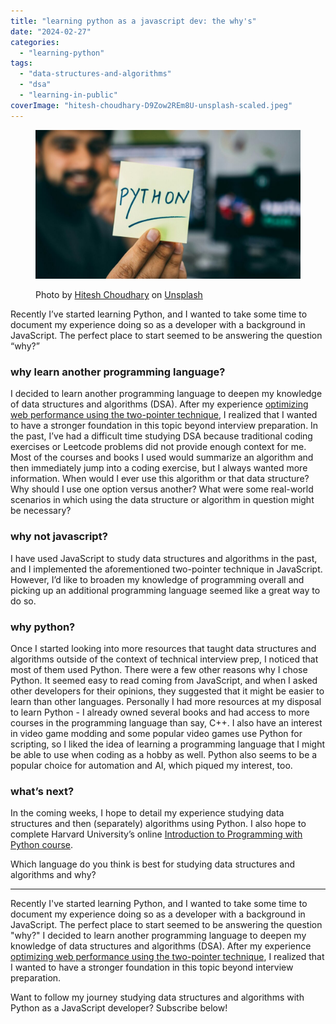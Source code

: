 ```yaml
---
title: "learning python as a javascript dev: the why's"
date: "2024-02-27"
categories: 
  - "learning-python"
tags: 
  - "data-structures-and-algorithms"
  - "dsa"
  - "learning-in-public"
coverImage: "hitesh-choudhary-D9Zow2REm8U-unsplash-scaled.jpeg"
---
```


<figure>

![A man of color sitting next to a few computers holding a post it that says "Python" in the foreground. ](images/hitesh-choudhary-D9Zow2REm8U-unsplash-1024x576.jpeg)

<figcaption>

Photo by [Hitesh Choudhary](https://unsplash.com/@hiteshchoudhary?utm_content=creditCopyText&utm_medium=referral&utm_source=unsplash) on [Unsplash](https://unsplash.com/photos/person-holding-sticky-note-D9Zow2REm8U?utm_content=creditCopyText&utm_medium=referral&utm_source=unsplash)

</figcaption>

</figure>

Recently I’ve started learning Python, and I wanted to take some time to document my experience doing so as a developer with a background in JavaScript. The perfect place to start seemed to be answering the question “why?”

### why learn another programming language?

I decided to learn another programming language to deepen my knowledge of data structures and algorithms (DSA). After my experience [optimizing web performance using the two-pointer technique](https://decembergarnetsmith.com/2023/12/04/adventures-in-freelancing-data-structures-and-algorithms-on-the-front-end/), I realized that I wanted to have a stronger foundation in this topic beyond interview preparation. In the past, I’ve had a difficult time studying DSA because traditional coding exercises or Leetcode problems did not provide enough context for me. Most of the courses and books I used would summarize an algorithm and then immediately jump into a coding exercise, but I always wanted more information. When would I ever use this algorithm or that data structure? Why should I use one option versus another? What were some real-world scenarios in which using the data structure or algorithm in question might be necessary?

### why not javascript?

I have used JavaScript to study data structures and algorithms in the past, and I implemented the aforementioned two-pointer technique in JavaScript. However, I’d like to broaden my knowledge of programming overall and picking up an additional programming language seemed like a great way to do so.

### why python?

Once I started looking into more resources that taught data structures and algorithms outside of the context of technical interview prep, I noticed that most of them used Python. There were a few other reasons why I chose Python. It seemed easy to read coming from JavaScript, and when I asked other developers for their opinions, they suggested that it might be easier to learn than other languages. Personally I had more resources at my disposal to learn Python - I already owned several books and had access to more courses in the programming language than say, C++. I also have an interest in video game modding and some popular video games use Python for scripting, so I liked the idea of learning a programming language that I might be able to use when coding as a hobby as well. Python also seems to be a popular choice for automation and AI, which piqued my interest, too.

### what’s next?

In the coming weeks, I hope to detail my experience studying data structures and then (separately) algorithms using Python. I also hope to complete Harvard University’s online [Introduction to Programming with Python course](https://www.youtube.com/watch?v=nLRL_NcnK-4).

Which language do you think is best for studying data structures and algorithms and why?

* * *

Recently I've started learning Python, and I wanted to take some time to document my experience doing so as a developer with a background in JavaScript. The perfect place to start seemed to be answering the question "why?" I decided to learn another programming language to deepen my knowledge of data structures and algorithms (DSA). After my experience [optimizing web performance using the two-pointer technique](https://decembergarnetsmith.com/2023/12/04/adventures-in-freelancing-data-structures-and-algorithms-on-the-front-end/), I realized that I wanted to have a stronger foundation in this topic beyond interview preparation.

Want to follow my journey studying data structures and algorithms with Python as a JavaScript developer? Subscribe below!
